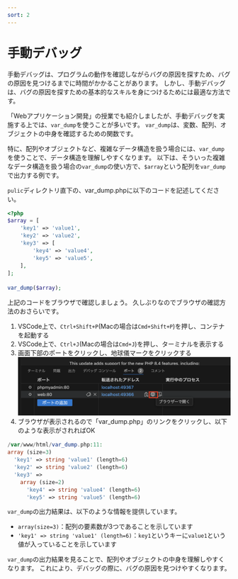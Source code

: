 ```yaml
---
sort: 2
---
```

# 手動デバッグ

手動デバッグは、プログラムの動作を確認しながらバグの原因を探すため、バグの原因を見つけるまでに時間がかかることがあります。
しかし、手動デバッグは、バグの原因を探すための基本的なスキルを身につけるためには最適な方法です。

「Webアプリケーション開発」の授業でも紹介しましたが、手動デバッグを実施する上では、`var_dump`を使うことが多いです。
`var_dump`は、変数、配列、オブジェクトの中身を確認するための関数です。

特に、配列やオブジェクトなど、複雑なデータ構造を扱う場合には、`var_dump`を使うことで、データ構造を理解しやすくなります。
以下は、そういった複雑なデータ構造を扱う場合の`var_dump`の使い方で、`$array`という配列を`var_dump`で出力する例です。

`pulic`ディレクトリ直下の、var_dump.phpに以下のコードを記述してください。

```php
<?php
$array = [
    'key1' => 'value1',
    'key2' => 'value2',
    'key3' => [
        'key4' => 'value4',
        'key5' => 'value5',
    ],
];

var_dump($array);
```

上記のコードをブラウザで確認しましょう。
久しぶりなのでブラウザの確認方法のおさらいです。

1. VSCode上で、`Ctrl+Shift+P`(Macの場合は`Cmd+Shift+P`)を押し、コンテナを起動する
2. VSCode上で、`Ctrl+J`(Macの場合は`Cmd+J`)を押し、ターミナルを表示する
3. 画面下部のポートをクリックし、地球儀マークをクリックする<br>
   ![](./images/port_click.png)
4. ブラウザが表示されるので「var_dump.php」のリンクをクリックし、以下のような表示がされればOK

```php
/var/www/html/var_dump.php:11:
array (size=3)
  'key1' => string 'value1' (length=6)
  'key2' => string 'value2' (length=6)
  'key3' => 
    array (size=2)
      'key4' => string 'value4' (length=6)
      'key5' => string 'value5' (length=6)
```

`var_dump`の出力結果は、以下のような情報を提供しています。

- `array(size=3)`：配列の要素数が3つであることを示しています
- `'key1' => string 'value1' (length=6)`：`key1`というキーに`value1`という値が入っていることを示しています

`var_dump`の出力結果を見ることで、配列やオブジェクトの中身を理解しやすくなります。
これにより、デバッグの際に、バグの原因を見つけやすくなります。